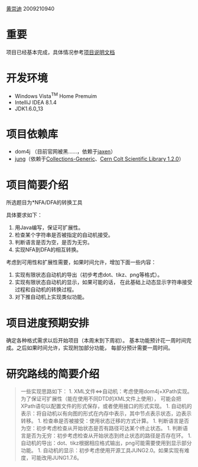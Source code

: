[黄崇迪](mailto:huangcd.thu@gmail.com) 2009210940

# 重要 #
项目已经基本完成，具体情况参考[项目说明文档](http://automataprojectexam.googlecode.com/svn/trunk/21Conversion/doc/%e8%af%b4%e6%98%8e%e6%96%87%e6%a1%a3.pdf)

# 开发环境 #
  * Windows Vista<sup>TM</sup> Home Premuim
  * IntelliJ IDEA 8.1.4
  * JDK1.6.0\_13

# 项目依赖库 #
  * dom4j （目前官网被黑……，依赖于[jaxen](http://jaxen.org/)）
  * [jung](http://jung.sourceforge.net/)（依赖于[Collections-Generic](http://larvalabs.com/collections/)、[Cern Colt Scientific Library 1.2.0](http://dsd.lbl.gov/~hoschek/colt/)）

# 项目简要介绍 #

所选题目为\*NFA/DFA的转换工具

具体要求如下：
  1. 用Java编写，保证可扩展性。
  1. 检查某个字符串是否被指定的自动机接受。
  1. 判断语言是否为空，是否为无穷。
  1. 实现NFA到DFA的相互转换。

考虑到可用性和扩展性需要，如果时间允许，增加下面一些内容：
  1. 实现有限状态自动机的导出（初步考虑dot、tikz、png等格式）。
  1. 实现有限状态自动机的显示，如果可能的话， 在此基础上动态显示字符串接受过程和自动机的转换过程。
  1. 对下推自动机上实现类似功能。

# 项目进度预期安排 #

确定各种格式需求以后开始项目（本周末到下周初）。
基本功能预计花一周时间完成。之后如果时间允许，实现附加部分功能， 每部分预计需要一周时间。

# 研究路线的简要介绍 #

> 一些实现思路如下：
    1. XML文件<=>自动机：考虑使用dom4j+XPath实现。为了保证可扩展性（能在使用不同DTD的XML文件上使用）， 可能会把XPath语句以配置文件的形式保存，或者使用接口的形式实现。
    1. 自动机的表示：将自动机以有向图的形式在内存中表示，其中节点表示状态，边表示转移。
    1. 检查串是否被接受：使用状态迁移的方式计算。
    1. 判断语言是否为空：初步考虑检查从开始状态是否有路径可达某个终止状态。
    1. 判断语言是否为无穷：初步考虑检查从开始状态到终止状态的路径是否存在环。
    1. 自动机的导出：dot、tikz根据相应格式输出，png可能需要使用到显示部分功能。
    1. 自动机的显示：初步考虑使用开源工具JUNG2.0。如果实现有难度，可能改用JUNG1.7.6。